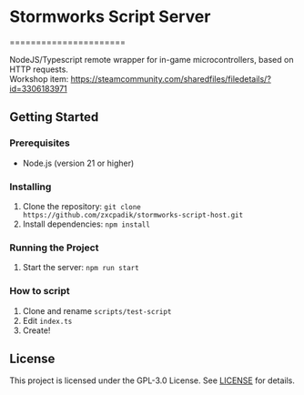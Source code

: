 # Stormworks Script Server 
======================

NodeJS/Typescript remote wrapper for in-game microcontrollers, based on HTTP requests.<br/>
Workshop item: https://steamcommunity.com/sharedfiles/filedetails/?id=3306183971

## Getting Started

### Prerequisites

* Node.js (version 21 or higher)

### Installing

1. Clone the repository: `git clone https://github.com/zxcpadik/stormworks-script-host.git`
2. Install dependencies: `npm install`

### Running the Project

1. Start the server: `npm run start`

### How to script

1. Clone and rename `scripts/test-script`
2. Edit `index.ts`
3. Create!

## License
This project is licensed under the GPL-3.0 License. See [LICENSE](LICENSE) for details.
